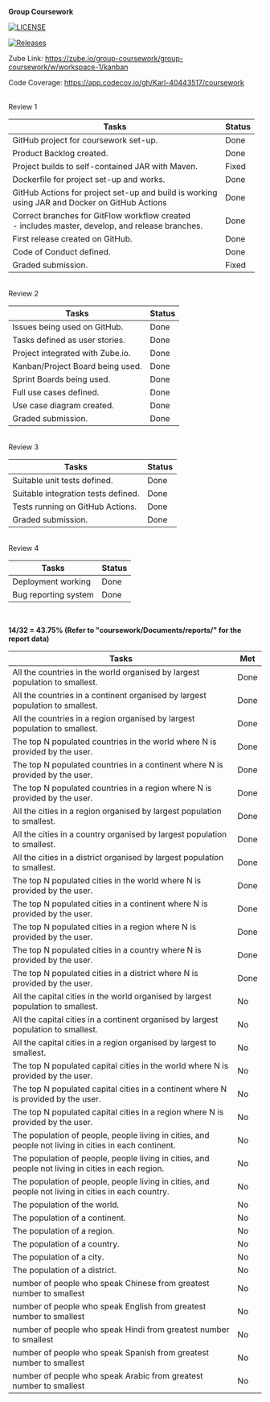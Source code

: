 **Group Coursework**

[![LICENSE](https://img.shields.io/github/license/JBLACK2889/sem.svg?style=flat-square)](https://github.com/JBLACK2889/sem/blob/master/LICENSE)

[![Releases](https://img.shields.io/github/release/JBLACK2889/sem/all.svg?style=flat-square)](https://github.com/JBLACK2889/sem/releases)

Zube Link: https://zube.io/group-coursework/group-coursework/w/workspace-1/kanban

Code Coverage: https://app.codecov.io/gh/Karl-40443517/coursework

<br/>
Review 1

| Tasks                                                                                                 | Status |
|-------------------------------------------------------------------------------------------------------|--------|
| GitHub project for coursework set-up.                                                                 | Done   |
| Product Backlog created.                                                                              | Done   |
| Project builds to self-contained JAR with Maven.                                                      | Fixed  |
| Dockerfile for project set-up and works.                                                              | Done   |
| GitHub Actions for project set-up and build is working <br/>using JAR and Docker on GitHub Actions    | Done   |
| Correct branches for GitFlow workflow created <br/> - includes master, develop, and release branches. | Done   |
| First release created on GitHub.                                                                      | Done   |
| Code of Conduct defined.                                                                              | Done   |
| Graded submission.                                                                                    | Fixed  |

<br/>
Review 2

| Tasks                            | Status |
|----------------------------------|--------|
| Issues being used on GitHub.     | Done   |
| Tasks defined as user stories.   | Done   |
| Project integrated with Zube.io. | Done   |
| Kanban/Project Board being used. | Done   |
| Sprint Boards being used.        | Done   |
| Full use cases defined.          | Done   |
| Use case diagram created.        | Done   |
| Graded submission.               | Done   |

<br/>
Review 3

| Tasks                               | Status |
|-------------------------------------|--------|
| Suitable unit tests defined.        | Done   |
| Suitable integration tests defined. | Done   |
| Tests running on GitHub Actions.    | Done   |
| Graded submission.                  | Done   |

<br/>
Review 4

| Tasks                               | Status |
|-------------------------------------|--------|
| Deployment working                  | Done   |
| Bug reporting system                | Done   |




<br/>

**14/32 = 43.75% (Refer to "coursework/Documents/reports/" for the report data)**

| Tasks                                                                                                 | Met   |
|-------------------------------------------------------------------------------------------------------|-------|
| All the countries in the world organised by largest population to smallest.                           | Done  |
| All the countries in a continent organised by largest population to smallest.                         | Done  |
| All the countries in a region organised by largest population to smallest.                            | Done  |
| The top N populated countries in the world where N is provided by the user.                           | Done  |
| The top N populated countries in a continent where N is provided by the user.                         | Done  |
| The top N populated countries in a region where N is provided by the user.                            | Done  |
| All the cities in a region organised by largest population to smallest.                               | Done  |
| All the cities in a country organised by largest population to smallest.                              | Done  |
| All the cities in a district organised by largest population to smallest.                             | Done  |
| The top N populated cities in the world where N is provided by the user.                              | Done  |
| The top N populated cities in a continent where N is provided by the user.                            | Done  |
| The top N populated cities in a region where N is provided by the user.                               | Done  |
| The top N populated cities in a country where N is provided by the user.                              | Done  |
| The top N populated cities in a district where N is provided by the user.                             | Done  |
| All the capital cities in the world organised by largest population to smallest.                      | No    |
| All the capital cities in a continent organised by largest population to smallest.                    | No    |
| All the capital cities in a region organised by largest to smallest.                                  | No    |
| The top N populated capital cities in the world where N is provided by the user.                      | No    |
| The top N populated capital cities in a continent where N is provided by the user.                    | No    |
| The top N populated capital cities in a region where N is provided by the user.                       | No    |
| The population of people, people living in cities, and people not living in cities in each continent. | No    |
| The population of people, people living in cities, and people not living in cities in each region.    | No    |
| The population of people, people living in cities, and people not living in cities in each country.   | No    |
| The population of the world.                                                                          | No    |
| The population of a continent.                                                                        | No    |
| The population of a region.                                                                           | No    |
| The population of a country.                                                                          | No    |
| The population of a city.                                                                             | No    |
| The population of a district.                                                                         | No    |
| number of people who speak Chinese from greatest number to smallest                                   | No    |
| number of people who speak English from greatest number to smallest                                   | No    |
| number of people who speak Hindi from greatest number to smallest                                     | No    |
| number of people who speak Spanish from greatest number to smallest                                   | No    |
| number of people who speak Arabic from greatest number to smallest                                    | No    |



